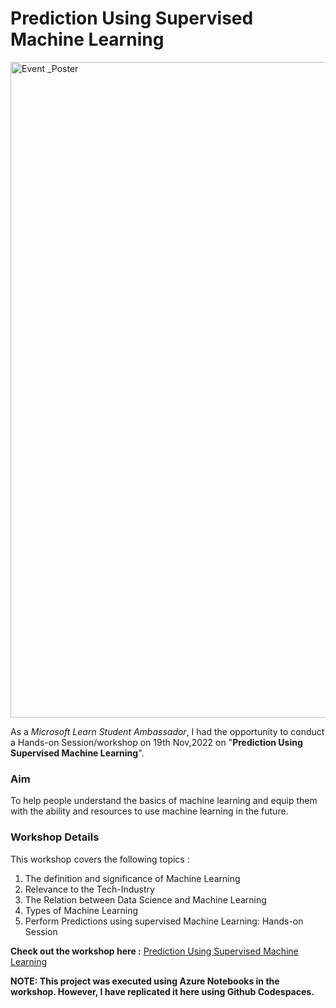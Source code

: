 # Prediction Using Supervised Machine Learning

<img width="1049" alt="Event _Poster" src="https://user-images.githubusercontent.com/103310345/203969240-7b1a2d63-27ba-46e1-918e-3d5b79b096ca.png">

As a _Microsoft Learn Student Ambassador_, I had the opportunity to conduct a Hands-on Session/workshop on 19th Nov,2022 on "**Prediction Using Supervised Machine Learning**".

### Aim

To help people understand the basics of machine learning and equip them with the ability and resources to use machine learning in the future.

### Workshop Details

This workshop covers the following topics :
1. The definition and significance of Machine Learning
2. Relevance to the Tech-Industry
3. The Relation between Data Science and Machine Learning
4. Types of Machine Learning 
5. Perform Predictions using supervised Machine Learning: Hands-on Session

**Check out the workshop here :**
<a href="https://drive.google.com/file/d/1VauzvLEkmYJsYk6F-0pgEbcrv0OvJLZw/view?usp=sharing">Prediction Using Supervised Machine Learning</a>

**NOTE: This project was executed using Azure Notebooks in the workshop. However, I have replicated it here using Github Codespaces.**
